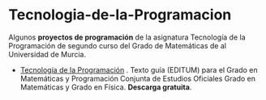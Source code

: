 # Tecnologia-de-la-Programacion
Algunos **proyectos de programación** de la asignatura Tecnología de la Programación de segundo curso del Grado de Matemáticas de al Universidad de Murcia. 

- [Tecnología de la Programación](https://publicaciones.um.es/publicaciones/public/obras/ficha.seam?numero=3013&edicion=1) . Texto guía (EDITUM) para el Grado en Matemáticas y Programación Conjunta de Estudios Oficiales Grado en Matemáticas y Grado en Física. **Descarga gratuita**.

